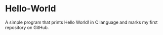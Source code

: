 # Hello-World
A simple program that prints Hello World! in C language
and marks my first repository on GitHub.
